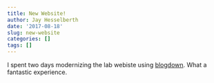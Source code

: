 ```yaml
---
title: New Website!
author: Jay Hesselberth
date: '2017-08-18'
slug: new-website
categories: []
tags: []
---
```


I spent two days modernizing the lab webiste using [blogdown](https://bookdown.org/yihui/blogdown/). What a fantastic experience. 
